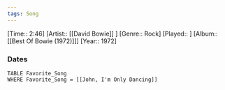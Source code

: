 ```yaml
---
tags: Song  
---
```

[Time:: 2:46]
[Artist:: [[David Bowie]] ]
[Genre:: Rock]
[Played:: ]
[Album:: [[Best Of Bowie (1972)]]]
[Year:: 1972]
### Dates
````dataview
TABLE Favorite_Song
WHERE Favorite_Song = [[John, I'm Only Dancing]]
````